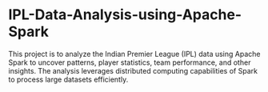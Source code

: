 # IPL-Data-Analysis-using-Apache-Spark
This project is to analyze the Indian Premier League (IPL) data using Apache Spark to uncover patterns, player statistics, team performance, and other insights. The analysis leverages distributed computing capabilities of Spark to process large datasets efficiently.
